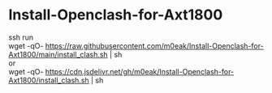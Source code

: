 # Install-Openclash-for-Axt1800
ssh
run                   
wget -qO- https://raw.githubusercontent.com/m0eak/Install-Openclash-for-Axt1800/main/install_clash.sh | sh    
or      
wget -qO- https://cdn.jsdelivr.net/gh/m0eak/Install-Openclash-for-Axt1800/install_clash.sh | sh
